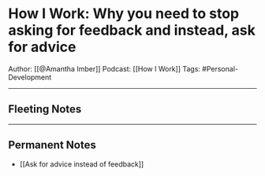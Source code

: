# How I Work: Why you need to stop asking for feedback and instead, ask for advice

Author: [[@Amantha Imber]]
Podcast: [[How I Work]]
Tags: #Personal-Development 

--- 

## Fleeting Notes

---

## Permanent Notes
- [[Ask for advice instead of feedback]]